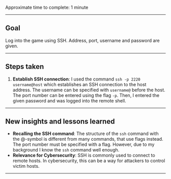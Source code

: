 Approximate time to complete: 1 minute

---
## Goal

Log into the game using SSH. Address, port, username and password are given.

---
## Steps taken

1. **Establish SSH connection**: I used the command `ssh -p 2220 username@host` which establishes an SSH connection to the host address. The username can be specified with `username@` before the host. The port number can be entered using the flag `-p`. Then, I entered the given password and was logged into the remote shell.

---
## New insights and lessons learned

- **Recalling the SSH command**: The structure of the `ssh` command with the @-symbol is different from many commands, that use flags instead. The port number must be specified with a flag. However, due to my background I know the `ssh` command well enough.
- **Relevance for Cybersecurity**: SSH is commonly used to connect to remote hosts. In cybersecurity, this can be a way for attackers to control victim hosts.

---
